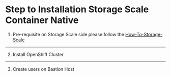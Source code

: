 # Step to Installation Storage Scale Container Native
1.  Pre-requisite on Storage Scale side please follow the [How-To-Storage-Scale](https://github.com/AhBestt/How-To-Storage-Scale/)
___
2.  Install OpenShift Cluster
___
3. Create users on Bastion Host
